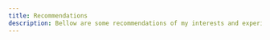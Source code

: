```yaml
---
title: Recommendations
description: Bellow are some recommendations of my interests and experience
---
```


